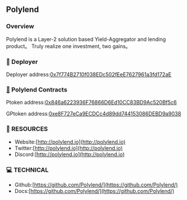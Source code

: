 ## Polylend

### Overview

Polylend is a Layer-2 solution based Yield-Aggregator and lending product。
Truly realize one investment, two gains。

### :tropical_fish: Deployer

Deployer address:[0x7f774B2710f038EDc502fEeE7627961a3fd172aE](https://mumbai.polygonscan.com/address/0x7f774B2710f038EDc502fEeE7627961a3fd172aE)

### [👋](https://www.emojiall.com/zh-hans/emoji/👋) Polylend Contracts

Ptoken address:[0x846a6223936F76866D6Ed10CC83BD9Ac520Bf5c6](https://mumbai.polygonscan.com/address/0x846a6223936F76866D6Ed10CC83BD9Ac520Bf5c6)

GPtoken address:[0xe8F727eCa9ECDCc4d89dd744153086DEBD9a9038](https://mumbai.polygonscan.com/address/0xe8F727eCa9ECDCc4d89dd744153086DEBD9a9038)

### 🧐 RESOURCES

- Website:[http://polylend.io](http://polylend.io)
- Twitter:[http://polylend.io](http://polylend.io)
- Discord:[http://polylend.io](http://polylend.io)

### 💻 TECHNICAL

- Github:[https://github.com/Polylend/](https://github.com/Polylend/)
- Docs:[https://github.com/Polylend/](https://github.com/Polylend/)

